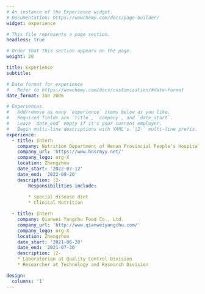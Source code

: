 ```yaml
---
# An instance of the Experience widget.
# Documentation: https://wowchemy.com/docs/page-builder/
widget: experience

# This file represents a page section.
headless: true

# Order that this section appears on the page.
weight: 20

title: Experience
subtitle:

# Date format for experience
#   Refer to https://wowchemy.com/docs/customization/#date-format
date_format: Jan 2006

# Experiences.
#   Add/remove as many `experience` items below as you like.
#   Required fields are `title`, `company`, and `date_start`.
#   Leave `date_end` empty if it's your current employer.
#   Begin multi-line descriptions with YAML's `|2-` multi-line prefix.
experience:
  - title: Intern
    company: Nutrition Department of Henan Provincial People’s Hospital
    company_url: 'https://www.hnsrmyy.net/'
    company_logo: org-X
    location: Zhengzhou
    date_start: '2022-07-12'
    date_end: '2022-08-20'
    description: |2-
        Responsibilities include:
        
        * special disease diet
        * Clinical Nutrition

  - title: Intern
    company: Qianwei Yangchu Food Co., Ltd.
    company_url: 'http://www.qianweiyangchu.com/'
    company_logo: org-X
    location: Zhengzhou
    date_start: '2021-06-20'
    date_end: '2021-07-30'
    description: |2-
    * Laboratorian at Quality Control Division 
    * Researcher at Technology and Research Division

design:
  columns: '1'
---
```

